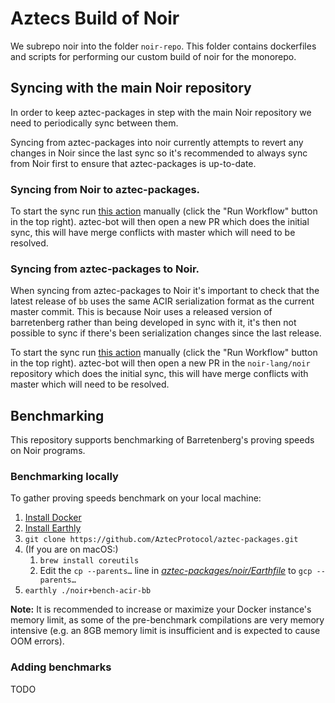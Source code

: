 # Aztecs Build of Noir

We subrepo noir into the folder `noir-repo`.
This folder contains dockerfiles and scripts for performing our custom build of noir for the monorepo.

## Syncing with the main Noir repository

In order to keep aztec-packages in step with the main Noir repository we need to periodically sync between them.

Syncing from aztec-packages into noir currently attempts to revert any changes in Noir since the last sync so it's recommended to always sync from Noir first to ensure that aztec-packages is up-to-date.

### Syncing from Noir to aztec-packages.

To start the sync run [this action](https://github.com/AztecProtocol/aztec-packages/actions/workflows/pull-noir.yml) manually (click the "Run Workflow" button in the top right). aztec-bot will then open a new PR which does the initial sync, this will have merge conflicts with master which will need to be resolved.

### Syncing from aztec-packages to Noir.

When syncing from aztec-packages to Noir it's important to check that the latest release of `bb` uses the same ACIR serialization format as the current master commit. This is because Noir uses a released version of barretenberg rather than being developed in sync with it, it's then not possible to sync if there's been serialization changes since the last release.

To start the sync run [this action](https://github.com/AztecProtocol/aztec-packages/actions/workflows/mirror-noir-subrepo.yml) manually (click the "Run Workflow" button in the top right). aztec-bot will then open a new PR in the `noir-lang/noir` repository which does the initial sync, this will have merge conflicts with master which will need to be resolved.

## Benchmarking

This repository supports benchmarking of Barretenberg's proving speeds on Noir programs.

### Benchmarking locally

To gather proving speeds benchmark on your local machine:

1. [Install Docker](https://docs.docker.com/get-docker/)
2. [Install Earthly](https://earthly.dev/get-earthly)
3. `git clone https://github.com/AztecProtocol/aztec-packages.git`
4. (If you are on macOS:)
    1. `brew install coreutils`
    2. Edit the `cp --parents…` line in [*aztec-packages/noir/Earthfile*](https://github.com/AztecProtocol/aztec-packages/blob/deb972d3f13a92d34a6f91074b072fb66d247f64/noir/Earthfile) to `gcp --parents…`
5. `earthly ./noir+bench-acir-bb`

**Note:** It is recommended to increase or maximize your Docker instance's memory limit, as some of the pre-benchmark compilations are very memory intensive (e.g. an 8GB memory limit is insufficient and is expected to cause OOM errors).

### Adding benchmarks

TODO
